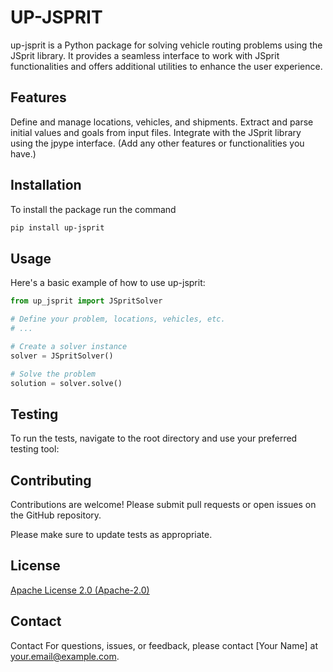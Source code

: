 # UP-JSPRIT

up-jsprit is a Python package for solving vehicle routing problems using the JSprit library. It provides a seamless interface to work with JSprit functionalities and offers additional utilities to enhance the user experience.

## Features

Define and manage locations, vehicles, and shipments.
Extract and parse initial values and goals from input files.
Integrate with the JSprit library using the jpype interface.
(Add any other features or functionalities you have.)

## Installation
To install the package run the command
```bash
pip install up-jsprit
```

## Usage

Here's a basic example of how to use up-jsprit:

```python
from up_jsprit import JSpritSolver

# Define your problem, locations, vehicles, etc.
# ...

# Create a solver instance
solver = JSpritSolver()

# Solve the problem
solution = solver.solve()
```
## Testing
To run the tests, navigate to the root directory and use your preferred testing tool:

## Contributing

Contributions are welcome! Please submit pull requests or open issues on the GitHub repository.

Please make sure to update tests as appropriate.

## License

[Apache License 2.0 (Apache-2.0)](https://www.apache.org/licenses/LICENSE-2.0.txt)

## Contact
Contact
For questions, issues, or feedback, please contact [Your Name] at your.email@example.com.

